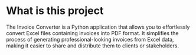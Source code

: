 # What is this project
The Invoice Converter is a Python application that allows you to 
effortlessly convert Excel files containing invoices into PDF format. 
It simplifies the process of generating professional-looking invoices 
from Excel data, making it easier to share and distribute them to 
clients or stakeholders.